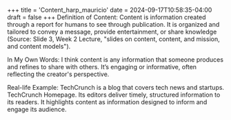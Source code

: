 +++
title = 'Content_harp_mauricio'
date = 2024-09-17T10:58:35-04:00
draft = false
+++
Definition of Content:
Content is information created through a report for humans to see through publication. It is organized and tailored to convey a message, provide entertainment, or share knowledge (Source: Slide 3, Week 2 Lecture, "slides on content, content, and mission, and content models").

In My Own Words:
I think content is any information that someone produces and refines to share with others. It’s engaging or informative, often reflecting the creator's perspective.

Real-life Example: 
TechCrunch is a blog that covers tech news and startups. TechCrunch Homepage. Its editors deliver timely, structured information to its readers. It highlights content as information designed to inform and engage its audience.